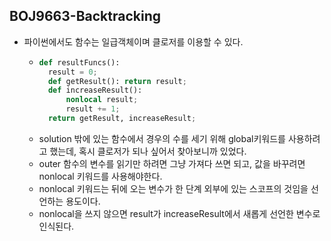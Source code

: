 ## BOJ9663-Backtracking

- 파이썬에서도 함수는 일급객체이며 클로저를 이용할 수 있다.
  - ```python
    def resultFuncs():
      result = 0;
      def getResult(): return result;
      def increaseResult():
          nonlocal result;
          result += 1;
      return getResult, increaseResult;
    ```
  - solution 밖에 있는 함수에서 경우의 수를 세기 위해 global키워드를 사용하려고 했는데, 혹시 클로저가 되나 싶어서 찾아보니까 있었다.
  - outer 함수의 변수를 읽기만 하려면 그냥 가져다 쓰면 되고, 값을 바꾸려면 nonlocal 키워드를 사용해야한다.
  - nonlocal 키워드는 뒤에 오는 변수가 한 단계 외부에 있는 스코프의 것임을 선언하는 용도이다.
  - nonlocal을 쓰지 않으면 result가 increaseResult에서 새롭게 선언한 변수로 인식된다.
